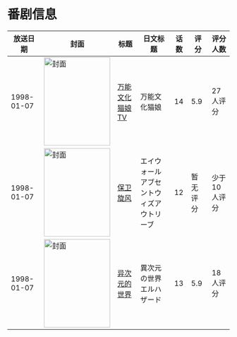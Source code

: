 # 番剧信息

|放送日期|封面|标题|日文标题|话数|评分|评分人数|
|---|---|---|---|---|---|---|
|1998-01-07|<img src="https://lain.bgm.tv/pic/cover/c/80/cd/49886_LY1aY.jpg" alt="封面" style="width:150px;height:200px;object-fit:cover;">|[万能文化猫娘 TV](https://bangumi.tv/subject/49886)|万能文化猫娘|14|5.9|27人评分|
|1998-01-07|<img src="https://lain.bgm.tv/pic/cover/c/df/df/72654_pJxL8.jpg" alt="封面" style="width:150px;height:200px;object-fit:cover;">|[保卫旋风](https://bangumi.tv/subject/72654)|エイウォール アブセントウィズアウトリーブ|12|暂无评分|少于10人评分|
|1998-01-07|<img src="https://lain.bgm.tv/pic/cover/c/5d/e1/81173_Cb9q8.jpg" alt="封面" style="width:150px;height:200px;object-fit:cover;">|[异次元的世界](https://bangumi.tv/subject/81173)|異次元の世界エルハザード|13|5.9|18人评分|
